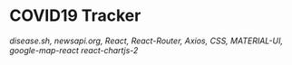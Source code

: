 # COVID19 Tracker

_disease.sh, newsapi.org, React, React-Router, Axios, CSS, MATERIAL-UI, google-map-react react-chartjs-2_
